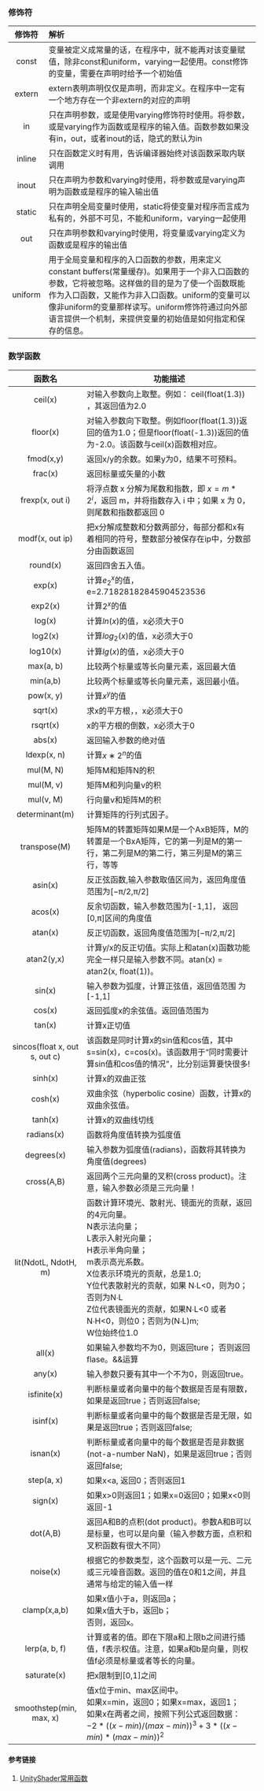 ### 修饰符

| **修饰符** | **解析**                                                     |
| :--------: | :----------------------------------------------------------- |
|   const    | 变量被定义成常量的话，在程序中，就不能再对该变量赋值，除非const和uniform，varying一起使用。const修饰的变量，需要在声明时给予一个初始值 |
|   extern   | extern表明声明仅仅是声明，而非定义。在程序中一定有一个地方存在一个非extern的对应的声明 |
|     in     | 只在声明参数，或是使用varying修饰符时使用。将参数，或是varying作为函数或是程序的输入值。函数参数如果没有in，out，或者inout的话，隐式的默认为in |
|   inline   | 只在函数定义时有用，告诉编译器始终对该函数采取内联调用       |
|   inout    | 只在声明为参数和varying时使用，将参数或是varying声明为函数或是程序的输入输出值 |
|   static   | 只在声明全局变量时使用，static将使变量对程序而言成为私有的，外部不可见，不能和uniform，varying一起使用 |
|    out     | 只在声明参数和varying时使用，将变量或varying定义为函数或是程序的输出值 |
|  uniform   | 用于全局变量和程序的入口函数的参数，用来定义constant buffers(常量缓存)。如果用于一个非入口函数的参数，它将被忽略。这样做的目的是为了使一个函数既能作为入口函数，又能作为非入口函数。uniform的变量可以像非uniform的变量那样读写。uniform修饰符通过向外部语言提供一个机制，来提供变量的初始值是如何指定和保存的信息。 |

### 数学函数

|          **函数名**           | **功能描述**                                                 |
| :---------------------------: | ------------------------------------------------------------ |
|            ceil(x)            | 对输入参数向上取整。例如： ceil(float(1.3)) ，其返回值为2.0  |
|           floor(x)            | 对输入参数向下取整。例如floor(float(1.3))返回的值为1.0；但是floor(float(-1.3))返回的值为-2.0。该函数与ceil(x)函数相对应。 |
|           fmod(x,y)           | 返回x/y的余数。如果y为0，结果不可预料。                      |
|            frac(x)            | 返回标量或矢量的小数                                         |
|        frexp(x, out i)        | 将浮点数 x 分解为尾数和指数，即 $`x = m * 2^i`$，返回 m，并将指数存入 i 中；如果 x 为 0，则尾数和指数都返回 0 |
|        modf(x, out ip)        | 把x分解成整数和分数两部分，每部分都和x有着相同的符号，整数部分被保存在ip中，分数部分由函数返回 |
|           round(x)            | 返回四舍五入值。                                             |
|            exp(x)             | 计算$`e_2^x`$的值，e=2.71828182845904523536                  |
|            exp2(x)            | 计算$`2^x`$的值                                              |
|            log(x)             | 计算$`ln(x)`$的值，x必须大于0                                |
|            log2(x)            | 计算$`log_2(x)`$的值，x必须大于0                             |
|           log10(x)            | 计算$`lg(x)`$的值，x必须大于0                                |
|           max(a, b)           | 比较两个标量或等长向量元素，返回最大值                       |
|           min(a,b)            | 比较两个标量或等长向量元素，返回最小值。                     |
|           pow(x, y)           | 计算$`x^y`$的值                                              |
|            sqrt(x)            | 求x的平方根，，x必须大于0                                    |
|           rsqrt(x)            | x的平方根的倒数，x必须大于0                                  |
|            abs(x)             | 返回输入参数的绝对值                                         |
|          ldexp(x, n)          | 计算$`x∗2^n`$的值                                            |
|           mul(M, N)           | 矩阵M和矩阵N的积                                             |
|           mul(M, v)           | 矩阵M和列向量v的积                                           |
|           mul(v, M)           | 行向量v和矩阵M的积                                           |
|        determinant(m)         | 计算矩阵的行列式因子。                                       |
|         transpose(M)          | 矩阵M的转置矩阵如果M是一个AxB矩阵，M的转置是一个BxA矩阵，它的第一列是M的第一行，第二列是M的第二行，第三列是M的第三行，等等 |
|            asin(x)            | 反正弦函数,输入参数取值区间为，返回角度值范围为[−π/2,π/2]    |
|            acos(x)            | 反余切函数，输入参数范围为[-1,1]， 返回[0,π]区间的角度值     |
|            atan(x)            | 反正切函数，返回角度值范围为[−π/2,π/2]                       |
|          atan2(y,x)           | 计算y/x的反正切值。实际上和atan(x)函数功能完全一样只是输入参数不同。atan(x) = atan2(x, float(1))。 |
|            sin(x)             | 输入参数为弧度，计算正弦值，返回值范围 为[-1,1]              |
|            cos(x)             | 返回弧度x的余弦值。返回值范围为                              |
|            tan(x)             | 计算x正切值                                                  |
| sincos(float x, out s, out c) | 该函数是同时计算x的sin值和cos值，其中s=sin(x)，c=cos(x)。该函数用于“同时需要计算sin值和cos值的情况”，比分别运算要快很多! |
|            sinh(x)            | 计算x的双曲正弦                                              |
|            cosh(x)            | 双曲余弦（hyperbolic cosine）函数，计算x的双曲余弦值。       |
|            tanh(x)            | 计算x的双曲线切线                                            |
|          radians(x)           | 函数将角度值转换为弧度值                                     |
|          degrees(x)           | 输入参数为弧度值(radians)，函数将其转换为角度值(degrees)     |
|          cross(A,B)           | 返回两个三元向量的叉积(cross product)。注意，输入参数必须是三元向量！ |
|     lit(NdotL, NdotH, m)      | 函数计算环境光、散射光、镜面光的贡献，返回的4元向量。<br/>N表示法向量；<br/>L表示入射光向量；<br/>H表示半角向量；<br/>m表示高光系数。<br/>X位表示环境光的贡献，总是1.0;<br/>Y位代表散射光的贡献，如果 N∙L<0，则为0；否则为N∙L<br/>Z位代表镜面光的贡献，如果N∙L<0 或者N∙H<0，则位0；否则为(N∙L)m;<br/>W位始终位1.0 |
|            all(x)             | 如果输入参数均不为0，则返回ture； 否则返回flase。&&运算      |
|            any(x)             | 输入参数只要有其中一个不为0，则返回true。                    |
|          isfinite(x)          | 判断标量或者向量中的每个数据是否是有限数，如果是返回true；否则返回false; |
|           isinf(x)            | 判断标量或者向量中的每个数据是否是无限，如果是返回true；否则返回false; |
|           isnan(x)            | 判断标量或者向量中的每个数据是否是非数据(not-a-number NaN)，如果是返回true；否则返回false; |
|          step(a, x)           | 如果x<a, 返回0；否则返回1                                    |
|            sign(x)            | 如果x>0则返回1；如果x=0返回0；如果x<0则返回-1                |
|           dot(A,B)            | 返回A和B的点积(dot product)。参数A和B可以是标量，也可以是向量（输入参数方面，点积和叉积函数有很大不同） |
|           noise(x)            | 根据它的参数类型，这个函数可以是一元、二元或三元噪音函数。返回的值在0和1之间，并且通常与给定的输入值一样 |
|         clamp(x,a,b)          | 如果x值小于a，则返回a；<br/>如果x值大于b，返回b；<br/>否则，返回x。 |
|         lerp(a, b, f)         | 计算或者的值。即在下限a和上限b之间进行插值，f表示权值。注意，如果a和b是向量，则权值f必须是标量或者等长的向量。 |
|          saturate(x)          | 把x限制到[0,1]之间                                           |
|    smoothstep(min, max, x)    | 值x位于min、max区间中。<br/>如果x=min，返回0；如果x=max，返回1；<br/>如果x在两者之间，按照下列公式返回数据：$`-2 * ((x-min)/(max-min))^3 + 3 * ((x-min)*(max-min))^2 `$ |

#### 参考链接
1. [UnityShader常用函数](https://blog.csdn.net/u012722551/article/details/103926660)